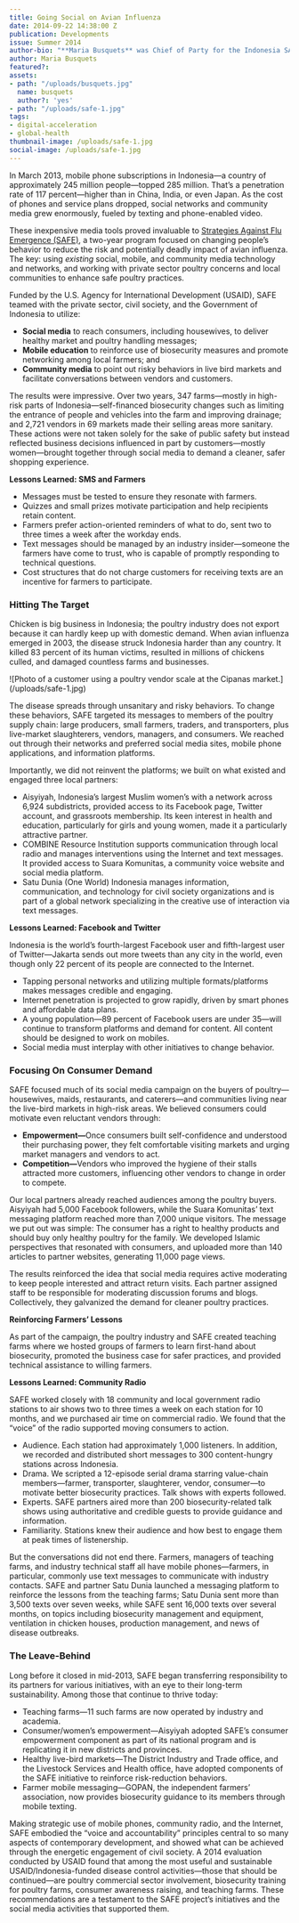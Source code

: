 ```yaml
---
title: Going Social on Avian Influenza
date: 2014-09-22 14:38:00 Z
publication: Developments
issue: Summer 2014
author-bio: "**Maria Busquets** was Chief of Party for the Indonesia SAFE Program."
author: Maria Busquets
featured?: 
assets:
- path: "/uploads/busquets.jpg"
  name: busquets
  author?: 'yes'
- path: "/uploads/safe-1.jpg"
tags:
- digital-acceleration
- global-health
thumbnail-image: /uploads/safe-1.jpg
social-image: /uploads/safe-1.jpg
---
```


<p>In March 2013, mobile phone subscriptions in Indonesia—a country of approximately 245 million people—topped 285 million. That’s a penetration rate of 117 percent—higher than in China, India, or even Japan. As the cost of phones and service plans dropped, social networks and community media grew enormously, fueled by texting and phone-enabled video.</p>



<p>These inexpensive media tools proved invaluable to <a href="http://dai.com/our-work/projects/indonesia%E2%80%94strategies-against-flu-emergence-safe">Strategies Against Flu Emergence (SAFE)</a>, a two-year program focused on changing people’s behavior to reduce the risk and potentially deadly impact of avian influenza. The key: using <em>existing</em> social, mobile, and community media technology and networks, and working with private sector poultry concerns and local communities to enhance safe poultry practices.</p>
<p>Funded by the U.S. Agency for International Development (USAID), SAFE teamed with the private sector, civil society, and the Government of Indonesia to utilize:</p>
<ul>
  <li><strong>Social media</strong> to reach consumers, including housewives, to deliver healthy market and poultry handling messages;</li>
  <li><strong>Mobile education</strong> to reinforce use of biosecurity measures and promote networking among local farmers; and</li>
  <li><strong>Community media</strong> to point out risky behaviors in live bird markets and facilitate conversations between vendors and customers.</li>
</ul>
<p>The results were impressive. Over two years, 347 farms—mostly in high-risk parts of Indonesia—self-financed biosecurity changes such as limiting the entrance of people and vehicles into the farm and improving drainage; and 2,721 vendors in 69 markets made their selling areas more sanitary. These actions were not taken solely for the sake of public safety but instead reflected business decisions influenced in part by customers—mostly women—brought together through social media to demand a cleaner, safer shopping experience.</p>
<aside>
<p><strong>Lessons Learned: SMS and Farmers</strong></p>
<ul>
  <li>Messages must be tested to ensure they resonate with farmers.</li>
  <li>Quizzes and small prizes motivate participation and help recipients retain content.</li>
  <li>Farmers prefer action-oriented reminders of what to do, sent two to three times a week after the workday ends.</li>
  <li>Text messages should be managed by an industry insider—someone the farmers have come to trust, who is capable of promptly responding to technical questions.</li>
  <li>Cost structures that do not charge customers for receiving texts are an incentive for farmers to participate.</li>
</ul>
</aside>
<h3>Hitting The Target</h3>
<p>Chicken is big business in Indonesia; the poultry industry does not export because it can hardly keep up with domestic demand. When avian influenza emerged in 2003, the disease struck Indonesia harder than any country. It killed 83 percent of its human victims, resulted in millions of chickens culled, and damaged countless farms and businesses.</p>
![Photo of a customer using a poultry vendor scale at the Cipanas market.](/uploads/safe-1.jpg) 
<p>The disease spreads through unsanitary and risky behaviors. To change these behaviors, SAFE targeted its messages to members of the poultry supply chain: large producers, small farmers, traders, and transporters, plus live-market slaughterers, vendors, managers, and consumers. We reached out through their networks and preferred social media sites, mobile phone applications, and information platforms.</p>
<p>Importantly, we did not reinvent the platforms; we built on what existed and engaged three local partners:</p>
<ul>
  <li>Aisyiyah, Indonesia’s largest Muslim women’s with a network across 6,924 subdistricts, provided access to its Facebook page, Twitter account, and grassroots membership. Its keen interest in health and education, particularly for girls and young women, made it a particularly attractive partner.</li>
  <li>COMBINE Resource Institution supports communication through local radio and manages interventions using the Internet and text messages. It provided access to Suara Komunitas, a community voice website and social media platform.</li>
  <li>Satu Dunia (One World) Indonesia manages information, communication, and technology for civil society organizations and is part of a global network specializing in the creative use of interaction via text messages.</li>
</ul>
<aside>
<p><strong>Lessons Learned: Facebook and Twitter</strong></p>
<p>Indonesia is the world’s fourth-largest Facebook user and fifth-largest user of Twitter—Jakarta sends out more tweets than any city in the world, even though only 22 percent of its people are connected to the Internet.</p>
<ul>
  <li>Tapping personal networks and utilizing multiple formats/platforms makes messages credible and engaging.</li>
  <li>Internet penetration is projected to grow rapidly, driven by smart phones and affordable data plans.</li>
  <li>A young population—89 percent of Facebook users are under 35—will continue to transform platforms and demand for content. All content should be designed to work on mobiles. </li>
  <li>Social media must interplay with other initiatives to change behavior. </li>
</ul>
</aside>
<h3>Focusing On Consumer Demand</h3>
<p>SAFE focused much of its social media campaign on the buyers of poultry—housewives, maids, restaurants, and caterers—and communities living near the live-bird markets in high-risk areas. We believed consumers could motivate even reluctant vendors through:</p>
<ul>
  <li><strong>Empowerment—</strong>Once consumers built self-confidence and understood their purchasing power, they felt comfortable visiting markets and urging market managers and vendors to act.</li>
  <li><strong>Competition—</strong>Vendors who improved the hygiene of their stalls attracted more customers, influencing other vendors to change in order to compete.</li>
</ul>
<p>Our local partners already reached audiences among the poultry buyers. Aisyiyah had 5,000 Facebook followers, while the Suara Komunitas’ text messaging platform reached more than 7,000 unique visitors. The message we put out was simple: The consumer has a right to healthy products and should buy only healthy poultry for the family. We developed Islamic perspectives that resonated with consumers, and uploaded more than 140 articles to partner websites, generating 11,000 page views.</p>
<p>The results reinforced the idea that social media requires active moderating to keep people interested and attract return visits. Each partner assigned staff to be responsible for moderating discussion forums and blogs. Collectively, they galvanized the demand for cleaner poultry practices.</p>
<p><strong>Reinforcing Farmers’ Lessons</strong></p>
<p>As part of the campaign, the poultry industry and SAFE created teaching farms where we hosted groups of farmers to learn first-hand about biosecurity, promoted the business case for safer practices, and provided technical assistance to willing farmers.</p>
<aside>
<p><strong>Lessons Learned: Community Radio</strong></p>
<p>SAFE worked closely with 18 community and local government radio stations to air shows two to three times a week on each station for 10 months, and we purchased air time on commercial radio. We found that the “voice” of the radio supported moving consumers to action.</p>
<ul>
  <li>Audience. Each station had approximately 1,000 listeners. In addition, we recorded and distributed short messages to 300 content-hungry stations across Indonesia.</li>
  <li>Drama. We scripted a 12-episode serial drama starring value-chain members—farmer, transporter, slaughterer, vendor, consumer—to motivate better biosecurity practices. Talk shows with experts followed.</li>
  <li>Experts. SAFE partners aired more than 200 biosecurity-related talk shows using authoritative and credible guests to provide guidance and information. </li>
  <li>Familiarity. Stations knew their audience and how best to engage them at peak times of listenership.</li>
</ul>
</aside>
<p>But the conversations did not end there. Farmers, managers of teaching farms, and industry technical staff all have mobile phones—farmers, in particular, commonly use text messages to communicate with industry contacts. SAFE and partner Satu Dunia launched a messaging platform to reinforce the lessons from the teaching farms; Satu Dunia sent more than 3,500 texts over seven weeks, while SAFE sent 16,000 texts over several months, on topics including biosecurity management and equipment, ventilation in chicken houses, production management, and news of disease outbreaks.</p>
<h3>The Leave-Behind</h3>
<p>Long before it closed in mid-2013, SAFE began transferring responsibility to its partners for various initiatives, with an eye to their long-term sustainability. Among those that continue to thrive today:</p>
<ul>
  <li>Teaching farms—11 such farms are now operated by industry and academia.</li>
  <li>Consumer/women’s empowerment—Aisyiyah adopted SAFE’s consumer empowerment component as part of its national program and is replicating it in new districts and provinces.</li>
  <li>Healthy live-bird markets—The District Industry and Trade office, and the Livestock Services and Health office, have adopted components of the SAFE initiative to reinforce risk-reduction behaviors.</li>
  <li>Farmer mobile messaging—GOPAN, the independent farmers’ association, now provides biosecurity guidance to its members through mobile texting.</li>
</ul>
<p>Making strategic use of mobile phones, community radio, and the Internet, SAFE embodied the “voice and accountability” principles central to so many aspects of contemporary development, and showed what can be achieved through the energetic engagement of civil society. A 2014 evaluation conducted by USAID found that among the most useful and sustainable USAID/Indonesia-funded disease control activities—those that should be continued—are poultry commercial sector involvement, biosecurity training for poultry farms, consumer awareness raising, and teaching farms. These recommendations are a testament to the SAFE project’s initiatives and the social media activities that supported them.</p>
